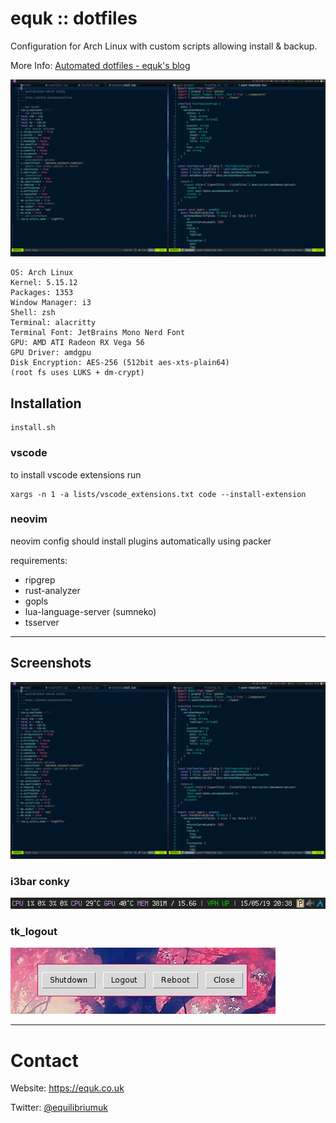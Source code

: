 # equk :: dotfiles

Configuration for Arch Linux with custom scripts allowing install & backup.

More Info: [Automated dotfiles - equk's blog](https://equk.co.uk/2019/07/24/automated-dotfiles)

![](./screenshots/linux_desktop.png)

    OS: Arch Linux
    Kernel: 5.15.12
    Packages: 1353
    Window Manager: i3
    Shell: zsh
    Terminal: alacritty
    Terminal Font: JetBrains Mono Nerd Font
    GPU: AMD ATI Radeon RX Vega 56
    GPU Driver: amdgpu
    Disk Encryption: AES-256 (512bit aes-xts-plain64)
    (root fs uses LUKS + dm-crypt)

## Installation

    install.sh

### vscode

to install vscode extensions run

    xargs -n 1 -a lists/vscode_extensions.txt code --install-extension

### neovim

neovim config should install plugins automatically using packer

requirements:

- ripgrep
- rust-analyzer
- gopls
- lua-language-server (sumneko)
- tsserver

---

## Screenshots

![](./screenshots/linux_desktop.png)

### i3bar conky

![](./screenshots/i3bar_conky.png)

### tk_logout

![](./screenshots/tk_logout_07062014.png)

---

# Contact

Website: https://equk.co.uk

Twitter: [@equilibriumuk](https://twitter.com/equilibriumuk)
